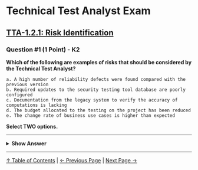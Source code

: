 # Technical Test Analyst Exam

## [TTA-1.2.1: Risk Identification](../../1-technical-test-analysts-tasks-in-risk-based-testing/1.2-risk-based-testing-tasks.md#121-risk-identification)

### Question #1 (1 Point) - K2

**Which of the following are examples of risks that should be considered by the Technical Test Analyst?**

    a. A high number of reliability defects were found compared with the previous version
    b. Required updates to the security testing tool database are poorly configured
    c. Documentation from the legacy system to verify the accuracy of computations is lacking
    d. The budget allocated to the testing on the project has been reduced
    e. The change rate of business use cases is higher than expected

**Select TWO options.**

---

<details>
<summary><strong>Show Answer</strong></summary>

#### Correct Answers: a, b

    a. Is correct. A large number of defects relating to technical quality characteristics is a generic risk factor
    b. Is correct. Tools and technology is a generic risk factor
    c. Is not correct. Accuracy of the computations is a concern for the TA, not the TTA
    d. Is not correct. Budgetary issues should be handled by the TM, not the TTA
    e. Is not correct. High change rates in business use cases affect the functionality testing

</details>

---

[↑ Table of Contents](../../README.md#table-of-contents) | [← Previous Page](../6-test-tools-and-automation/6.2-specific-test-tools.md) | [Next Page →](question-2.md)
